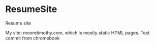 # ResumeSite
Resume site

My site; mooretimothy.com, which is mostly static HTML pages. Test commit from chromebook
